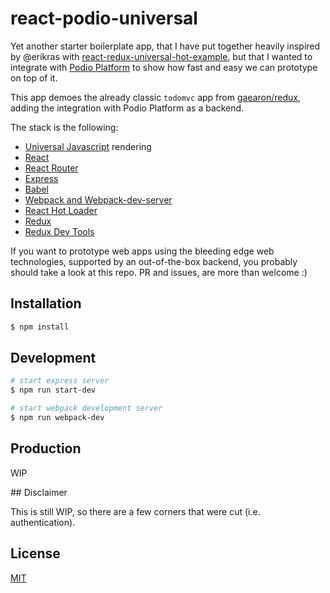 # react-podio-universal

Yet another starter boilerplate app, that I have put together heavily inspired by @erikras with [react-redux-universal-hot-example](https://github.com/erikras/react-redux-universal-hot-example), but that I wanted to integrate with [Podio Platform](https://platform.podio.com) to show how fast and easy we can prototype on top of it.

This app demoes the already classic `todomvc` app from [gaearon/redux](https://github.com/gaearon/redux), adding the integration with Podio Platform as a backend.

The stack is the following:
  * [Universal Javascript](https://medium.com/@mjackson/universal-javascript-4761051b7ae9) rendering
  * [React](https://github.com/facebook/react)
  * [React Router](https://github.com/rackt/react-router)
  * [Express](http://expressjs.com/)
  * [Babel](http://babeljs.io/)
  * [Webpack and Webpack-dev-server](http://webpack.github.io/)
  * [React Hot Loader](https://github.com/gaearon/react-hot-loader)
  * [Redux](https://github.com/gaearon/redux)
  * [Redux Dev Tools](https://github.com/gaearon/redux-devtools)

If you want to prototype web apps using the bleeding edge web technologies, supported by an out-of-the-box backend, you probably should take a look at this repo. PR and issues, are more than welcome :)

## Installation

```sh
$ npm install
```

## Development

```sh
# start express server
$ npm run start-dev

# start webpack development server
$ npm run webpack-dev
```

## Production

WIP

## Disclaimer

This is still WIP, so there are a few corners that were cut (i.e. authentication).

## License

[MIT](https://github.com/albertfdp/react-podio-universal/blob/master/LICENSE)
